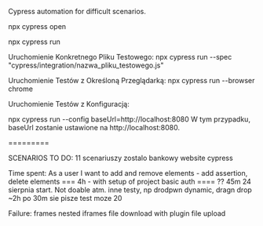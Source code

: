 Cypress automation for difficult scenarios.

npx cypress open

npx cypress run

Uruchomienie Konkretnego Pliku Testowego:
npx cypress run --spec "cypress/integration/nazwa_pliku_testowego.js"

Uruchomienie Testów z Określoną Przeglądarką:
npx cypress run --browser chrome

Uruchomienie Testów z Konfiguracją:

npx cypress run --config baseUrl=http://localhost:8080
W tym przypadku, baseUrl zostanie ustawione na http://localhost:8080.

=========

SCENARIOS TO DO:
11 scenariuszy zostalo
bankowy website cypress

Time spent:
As a user I want to add and remove elements - add assertion, delete elements === 4h - with setup of project
basic auth ==== ?? 45m 24 sierpnia start. Not doable atm.
inne testy, np drodpwn dynamic, dragn drop ~2h
po 30m sie pisze test moze 20

Failure:
frames nested
iframes
file download with plugin
file upload
